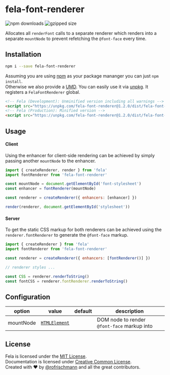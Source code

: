 # fela-font-renderer

<img alt="npm downloads" src="https://img.shields.io/npm/dm/fela-font-renderer.svg">
<img alt="gzipped size" src="https://img.shields.io/badge/gzipped-0.39kb-brightgreen.svg">

Allocates all `renderFont` calls to a separate renderer which renders into a separate `mountNode` to prevent refetching the `@font-face` every time.

## Installation
```sh
npm i --save fela-font-renderer
```
Assuming you are using [npm](https://www.npmjs.com) as your package mananger you can just `npm install`.<br>
Otherwise we also provide a [UMD](https://github.com/umdjs/umd). You can easily use it via [unpkg](https://unpkg.com/). It registers a  `FelaFontRenderer` global.
```HTML
<!-- Fela (Development): Unminified version including all warnings -->
<script src="https://unpkg.com/fela-font-renderer@1.2.0/dist/fela-font-renderer.js"></script>
<!-- Fela (Production): Minified version -->
<script src="https://unpkg.com/fela-font-renderer@1.2.0/dist/fela-font-renderer.min.js"></script>
```

## Usage
#### Client
Using the enhancer for client-side rendering can be achieved by simply passing another `mountNode` to the enhancer.
```javascript
import { createRenderer, render } from 'fela'
import fontRenderer from 'fela-font-renderer'

const mountNode = document.getElementById('font-stylesheet')
const enhancer = fontRenderer(mountNode)

const renderer = createRenderer({ enhancers: [enhancer] })

render(renderer, document.getElementById('stylesheet'))
```

#### Server
To get the static CSS markup for both renderers can be achieved using the `renderer.fontRenderer` to generate the `@font-face` markup.
```javascript
import { createRenderer } from 'fela'
import fontRenderer from 'fela-font-renderer'

const renderer = createRenderer({ enhancers: [fontRenderer()] })

// renderer styles ...

const CSS = renderer.renderToString()
const fontCSS = renderer.fontRenderer.renderToString()
```

## Configuration

| option | value | default |description |
| ------ | --- | ------------ | --- |
|mountNode| [`HTMLElement`](https://developer.mozilla.org/en-US/docs/Web/API/HTMLElement) | | DOM node to render `@font-face` markup into |

## License
Fela is licensed under the [MIT License](http://opensource.org/licenses/MIT).<br>
Documentation is licensed under [Creative Common License](http://creativecommons.org/licenses/by/4.0/).<br>
Created with ♥ by [@rofrischmann](http://rofrischmann.de) and all the great contributors.
